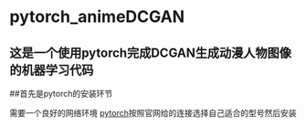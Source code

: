 # pytorch_animeDCGAN
这是一个使用pytorch完成DCGAN生成动漫人物图像的机器学习代码
---
##首先是pytorch的安装环节

需要一个良好的网络环境
[pytorch](https://pytorch.org/)按照官网给的连接选择自己适合的型号然后安装

